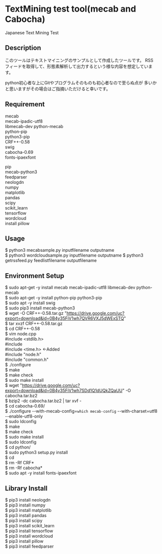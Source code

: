 TextMining test tool(mecab and Cabocha)
====

Japanese Text Mining Test

## Description
このツールはテキストマイニングのサンプルとして作成したツールです。
RSSフィードを取得して、形態素解析して出力するという様な内容を想定しています。

python初心者な上にGitやプログラムそのものも初心者なので至らぬ点が
多いかと思いますがその場合はご指摘いただけると幸いです。

## Requirement
mecab  
mecab-ipadic-utf8  
libmecab-dev python-mecab  
python-pip   
python3-pip  
CRF++-0.58  
swig  
cabocha-0.69  
fonts-ipaexfont  

pip  
mecab-python3  
feedparser  
neologdn  
numpy  
matplotlib  
pandas  
scipy  
scikit_learn  
tensorflow  
wordcloud  
install pillow  

## Usage
$ python3 mecabsample.py inputfilename outputname  
$ python3 wordcloudsample.py inputfilename outputname 
$ python3 getrssfeed.py feedlistfilename outputfilename  

## Environment Setup
$ sudo apt-get -y install mecab mecab-ipadic-utf8 libmecab-dev python-mecab  
$ sudo apt-get -y install python-pip python3-pip  
$ sudo apt -y install swig  
$ sudo pip3 install mecab-python3  
$ wget -O CRF++-0.58.tar.gz "https://drive.google.com/uc?export=download&id=0B4y35FiV1wh7QVR6VXJ5dWExSTQ"  
$ tar xvzf CRF++-0.58.tar.gz  
$ cd CRF++-0.58  
$ vim node.cpp   
	#include <stdlib.h>  
	#include <cmath>  
	#include <time.h>	←Added  
	#include "node.h"  
	#include "common.h"    
$ ./configure  
$ make  
$ make check  
$ sudo make install  
$ wget "https://drive.google.com/uc?export=download&id=0B4y35FiV1wh7SDd1Q1dUQkZQaUU" -O cabocha.tar.bz2  
$ bzip2 -dc cabocha.tar.bz2 | tar xvf -  
$ cd cabocha-0.69/  
$ ./configure --with-mecab-config=`which mecab-config` --with-charset=utf8 --enable-utf8-only  
$ sudo ldconfig  
$ make  
$ make check  
$ sudo make install  
$ sudo ldconfig  
$ cd python/  
$ sudo python3 setup.py install  
$ cd  
$ rm -Rf CRF*  
$ rm -Rf cabocha*  
$ sudo apt -y install fonts-ipaexfont  

## Library Install
$ pip3 install neologdn  
$ pip3 install numpy  
$ pip3 install matplotlib  
$ pip3 install pandas  
$ pip3 install scipy  
$ pip3 install scikit_learn  
$ pip3 install tensorflow  
$ pip3 install wordcloud  
$ pip3 install pillow  
$ pip3 install feedparser  
